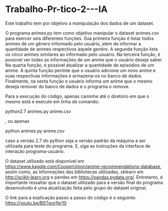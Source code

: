# Trabalho-Pr-tico-2---IA
Este trabalho tem por objetivo a manipulação dos dados de um dataset.

O programa animes.py tem como objetivo manipular o dataset animes.csv para exercer seis diferentes funções. 
Sua primeira função é listar todos animes de um gênero informado pelo usuário, além de informar a quantidade de animes respectivos 
àquele genêro. A segunda função lista os cinco animes similares ao informado pelo usuário. Na terceira função, é possivel ver todas
as informações de um anime que o usuário deseje saber. Na quarta função, é possivel atualizar a quantidade de episódios de um anime. 
A quinta função permite que o usuário adicione um novo anime e suas respectivas informações e armazena-os no banco de dados. 
Finalmente, na sexta função o usuário informa um anime que o mesmo deseja remover do banco de dados e o programa o remove.

Para a execução do código, apenas caminhe até o diretório em que o mesmo está e execute em linha de comando:

python2.7 animes.py anime.csv

, ou apenas

python animes.py anime.csv

caso a versão 2.7 do python seja a versão padrão da máquina a ser utilizada para teste do programa. E, siga as instruções da 
interface de interação programa-usuário.

O dataset utilizado está disponível em https://www.kaggle.com/CooperUnion/anime-recommendations-database,
assim como, as informações das bibliotecas utilizadas, sklearn em http://scikit-learn.org e pandas em https://pandas.pydata.org/.
Entretanto, é importante ressaltar que o dataset utilizado para a versão final do programa desenvolvido é uma atualização feita 
pelo grupo do dataset original.

O link para a explicação passo a passo do código é o seguinte: https://youtu.be/BSTwzrfpr10



